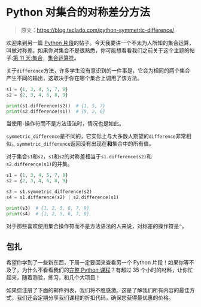 # Python 对集合的对称差分方法

> 原文：<https://blog.teclado.com/python-symmetric-difference/>

欢迎来到另一篇 [Python 片段](https://blog.teclado.com/tag/python-snippets/)的帖子。今天我要讲一个不太为人所知的集合运算，叫做对称差。如果你对集合不是很熟悉，你可能想看看我们之前关于这个主题的帖子:[第 11 天:集合](https://teclado.com/30-days-of-python/python-30-day-11-sets/)，[集合运算符](https://blog.teclado.com/python-set-operators/)。

关于`difference`方法，许多学生没有意识到的一件事是，它会为相同的两个集合产生不同的输出，这取决于你在哪个集合上调用了该方法。

```py
s1 = {1, 3, 4, 5, 7, 8}
s2 = {2, 3, 4, 6, 8, 9}

print(s1.difference(s2))  # {1, 5, 7}
print(s2.difference(s1))  # {9, 2, 6} 
```

当使用`-`操作符而不是方法语法时，情况也是如此。

`symmetric_difference`是不同的，它实际上与大多数人期望的`difference`非常相似。`symmetric_difference`返回没有出现在**和**集合中的所有值。

对于集合`s1`和`s2`，`s1`和`s2`的对称差相当于`s1.difference(s2)`和`s2.difference(s1)`的并集。

```py
s1 = {1, 3, 4, 5, 7, 8}
s2 = {2, 3, 4, 6, 8, 9}

s3 = s1.symmetric_difference(s2)
s4 = s1.difference(s2) | s2.difference(s1)

print(s3)  # {1, 2, 5, 6, 7, 9}
print(s4)  # {1, 2, 5, 6, 7, 9} 
```

对于那些喜欢使用集合操作符而不是方法语法的人来说，对称差的操作符是`^`。

## 包扎

希望你学到了一些新东西，下周一定要回来查看另一个 Python 片段！如果你等不及了，为什么不看看我们的[完整 Python 课程](https://go.tecla.do/complete-python-sale)？有超过 35 个小时的材料，让你忙起来，随着测验，练习，和几个大项目！

如果您注册了下面的邮件列表，我们将不胜感激。这是了解我们所有内容的最佳方式，我们还会定期分享我们课程的折扣代码，确保您获得最优惠的价格。